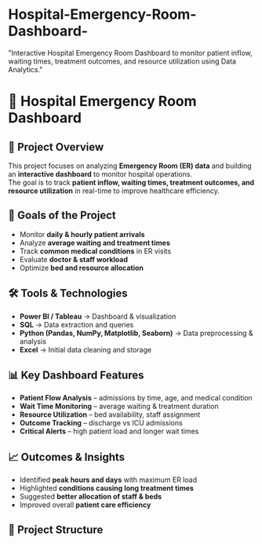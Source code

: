 # Hospital-Emergency-Room-Dashboard-
"Interactive Hospital Emergency Room Dashboard to monitor patient inflow, waiting times, treatment outcomes, and resource utilization using Data Analytics."
# 🏥 Hospital Emergency Room Dashboard  

## 📌 Project Overview  
This project focuses on analyzing **Emergency Room (ER) data** and building an **interactive dashboard** to monitor hospital operations.  
The goal is to track **patient inflow, waiting times, treatment outcomes, and resource utilization** in real-time to improve healthcare efficiency.  

## 🎯 Goals of the Project  
- Monitor **daily & hourly patient arrivals**  
- Analyze **average waiting and treatment times**  
- Track **common medical conditions** in ER visits  
- Evaluate **doctor & staff workload**  
- Optimize **bed and resource allocation**  

## 🛠 Tools & Technologies  
- **Power BI / Tableau** → Dashboard & visualization  
- **SQL** → Data extraction and queries  
- **Python (Pandas, NumPy, Matplotlib, Seaborn)** → Data preprocessing & analysis  
- **Excel** → Initial data cleaning and storage  

## 📊 Key Dashboard Features  
- **Patient Flow Analysis** – admissions by time, age, and medical condition  
- **Wait Time Monitoring** – average waiting & treatment duration  
- **Resource Utilization** – bed availability, staff assignment  
- **Outcome Tracking** – discharge vs ICU admissions  
- **Critical Alerts** – high patient load and longer wait times  

## 📈 Outcomes & Insights  
- Identified **peak hours and days** with maximum ER load  
- Highlighted **conditions causing long treatment times**  
- Suggested **better allocation of staff & beds**  
- Improved overall **patient care efficiency**  

## 📂 Project Structure  

